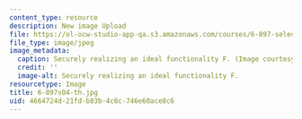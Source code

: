 ```yaml
---
content_type: resource
description: New image Upload
file: https://ol-ocw-studio-app-qa.s3.amazonaws.com/courses/6-897-selected-topics-in-cryptography-spring-2004/4664724d21fdb83b4c6c746e60ace8c6_6-897s04-th.jpg
file_type: image/jpeg
image_metadata:
  caption: Securely realizing an ideal functionality F. (Image courtesy of Brett Paci.)
  credit: ''
  image-alt: Securely realizing an ideal functionality F.
resourcetype: Image
title: 6-897s04-th.jpg
uid: 4664724d-21fd-b83b-4c6c-746e60ace8c6
---
```

